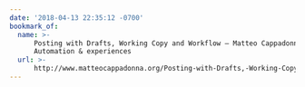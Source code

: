 ```yaml
---
date: '2018-04-13 22:35:12 -0700'
bookmark_of:
  name: >-
      Posting with Drafts, Working Copy and Workflow – Matteo Cappadonna – iOS
      Automation & experiences
  url: >-
      http://www.matteocappadonna.org/Posting-with-Drafts,-Working-Copy-and-Workflow/
---
```



